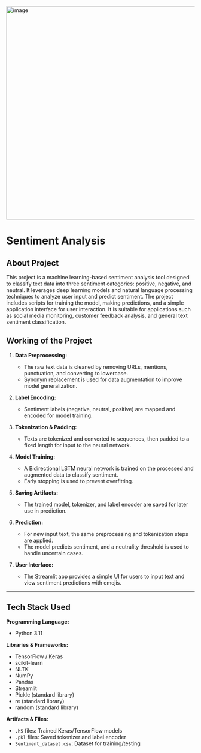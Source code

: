 <img width="972" height="570" alt="image" src="https://github.com/user-attachments/assets/ffd80080-4638-422f-acb5-2b8160dc8749" />

# Sentiment Analysis

## About Project

This project is a machine learning-based sentiment analysis tool designed to classify text data into three sentiment categories: positive, negative, and neutral. It leverages deep learning models and natural language processing techniques to analyze user input and predict sentiment. The project includes scripts for training the model, making predictions, and a simple application interface for user interaction. It is suitable for applications such as social media monitoring, customer feedback analysis, and general text sentiment classification.


## Working of the Project

1. **Data Preprocessing:**
	- The raw text data is cleaned by removing URLs, mentions, punctuation, and converting to lowercase.
	- Synonym replacement is used for data augmentation to improve model generalization.

2. **Label Encoding:**
	- Sentiment labels (negative, neutral, positive) are mapped and encoded for model training.

3. **Tokenization & Padding:**
	- Texts are tokenized and converted to sequences, then padded to a fixed length for input to the neural network.

4. **Model Training:**
	- A Bidirectional LSTM neural network is trained on the processed and augmented data to classify sentiment.
	- Early stopping is used to prevent overfitting.

5. **Saving Artifacts:**
	- The trained model, tokenizer, and label encoder are saved for later use in prediction.

6. **Prediction:**
	- For new input text, the same preprocessing and tokenization steps are applied.
	- The model predicts sentiment, and a neutrality threshold is used to handle uncertain cases.

7. **User Interface:**
	- The Streamlit app provides a simple UI for users to input text and view sentiment predictions with emojis.

---
## Tech Stack Used

**Programming Language:**
- Python 3.11

**Libraries & Frameworks:**
- TensorFlow / Keras
- scikit-learn
- NLTK
- NumPy
- Pandas
- Streamlit
- Pickle (standard library)
- re (standard library)
- random (standard library)

**Artifacts & Files:**
- `.h5` files: Trained Keras/TensorFlow models
- `.pkl` files: Saved tokenizer and label encoder
- `Sentiment_dataset.csv`: Dataset for training/testing

